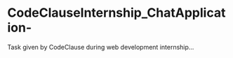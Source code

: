 # CodeClauseInternship_ChatApplication-
Task given by CodeClause during web development internship...
